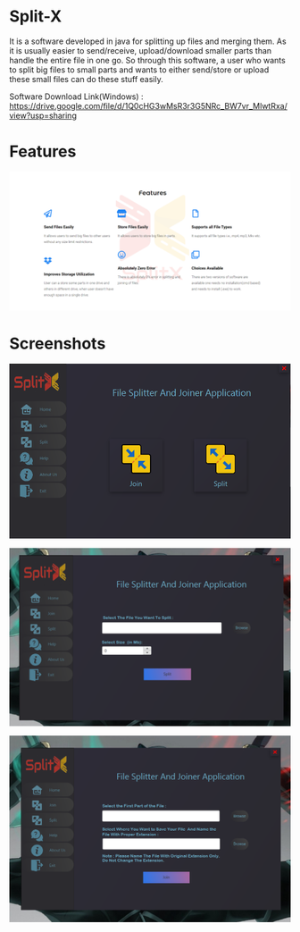 # Split-X

It is a software developed in java for splitting up files and merging them. As it is usually easier to send/receive,
upload/download smaller parts than handle the entire file in one go. So through this software, a user who wants to split
big files to small parts and wants to either send/store or upload these small files can do these stuff easily.

Software Download Link(Windows) : https://drive.google.com/file/d/1Q0cHG3wMsR3r3G5NRc_BW7vr_MlwtRxa/view?usp=sharing

# Features

![Features](src/Home/Images/Capture.PNG)

# Screenshots

![Screenshots](src/Home/Images/2.PNG)

![Screenshots](src/Home/Images/3.PNG)

![Screenshots](src/Home/Images/1.PNG)

